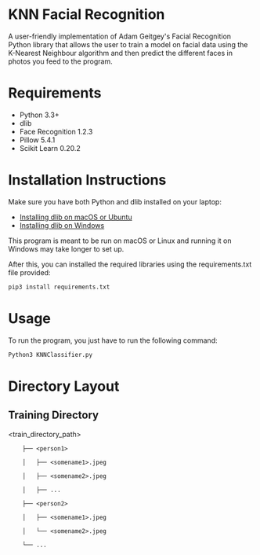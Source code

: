# KNN Facial Recognition
A user-friendly implementation of Adam Geitgey's Facial Recognition Python library that allows the user to train a model on facial data using the K-Nearest Neighbour algorithm and then predict the different faces in photos you feed to the program.

# Requirements
- Python 3.3+
- dlib
- Face Recognition 1.2.3
- Pillow 5.4.1
- Scikit Learn 0.20.2

# Installation Instructions
Make sure you have both Python and dlib installed on your laptop:
- [Installing dlib on macOS or Ubuntu](https://gist.github.com/ageitgey/629d75c1baac34dfa5ca2a1928a7aeaf)
- [Installing dlib on Windows](https://github.com/ageitgey/face_recognition/issues/175#issue-257710508)

This program is meant to be run on macOS or Linux and running it on Windows may take longer to set up.

After this, you can installed the required libraries using the requirements.txt file provided:
```bash
pip3 install requirements.txt
```

# Usage
To run the program, you just have to run the following command:
```bash
Python3 KNNClassifier.py
```

# Directory Layout
## Training Directory
 <train_directory_path>
 
        ├── <person1>
        
        │   ├── <somename1>.jpeg
        
        │   ├── <somename2>.jpeg
        
        │   ├── ...
        
        ├── <person2>
        
        │   ├── <somename1>.jpeg
        
        │   └── <somename2>.jpeg
        
        └── ...
        
